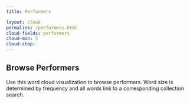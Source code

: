 ```yaml
---
title: Performers

layout: cloud
permalink: /performers.html
cloud-fields: performers
cloud-min: 5
cloud-stop:
---
```


## Browse Performers

Use this word cloud visualization to browse performers.
Word size is determined by frequency and all words link to a corresponding collection search.
